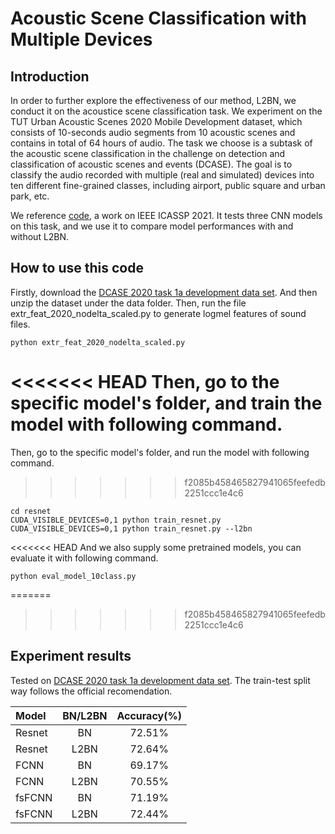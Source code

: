 # Acoustic Scene Classification with Multiple Devices

## Introduction
In order to further explore the effectiveness of our method, L2BN, we conduct it on the acoustice scene classification task. We experiment on the TUT Urban Acoustic Scenes 2020 Mobile Development dataset, which consists of 10-seconds audio segments from 10 acoustic scenes and contains in total of 64 hours of audio.  The task we choose is a subtask of the acoustic scene classification in the challenge on detection and classification of acoustic scenes and events (DCASE). The goal is to classify the audio recorded with multiple (real and simulated) devices into ten different fine-grained classes, including airport, public square and urban park, etc.

We reference [code](https://github.com/MihawkHu/DCASE2020_task1), a work on IEEE ICASSP 2021. It tests three CNN models on this task, and we use it to compare model performances with and without L2BN.

## How to use this code
Firstly, download the [DCASE 2020 task 1a development data set](http://dcase.community/challenge2020/task-acoustic-scene-classification#subtask-a). And then unzip the dataset under the data folder.
Then, run the file extr_feat_2020_nodelta_scaled.py to generate logmel features of sound files.
```
python extr_feat_2020_nodelta_scaled.py
```
<<<<<<< HEAD
Then, go to the specific model's folder, and train the model with following command.
=======
Then, go to the specific model's folder, and run the model with following command.
>>>>>>> f2085b458465827941065feefedb2251ccc1e4c6
```
cd resnet
CUDA_VISIBLE_DEVICES=0,1 python train_resnet.py
CUDA_VISIBLE_DEVICES=0,1 python train_resnet.py --l2bn
```
<<<<<<< HEAD
And we also supply some pretrained models, you can evaluate it with following command.
```
python eval_model_10class.py  
```
=======
>>>>>>> f2085b458465827941065feefedb2251ccc1e4c6

## Experiment results
Tested on [DCASE 2020 task 1a development data set](http://dcase.community/challenge2020/task-acoustic-scene-classification#subtask-a). The train-test split way follows the official recomendation.  

| Model      |   BN/L2BN  |   Accuracy(%) | 
| :---       |   :----:   |      :----:   | 
|  Resnet  | BN     | 72.51%    |
|  Resnet  | L2BN   | 72.64%    |  
|  FCNN    | BN     | 69.17%    | 
|  FCNN    | L2BN   | 70.55%    | 
|  fsFCNN  | BN     | 71.19%    | 
|  fsFCNN  | L2BN   | 72.44%    |
